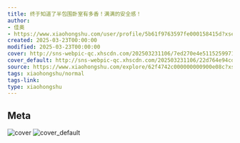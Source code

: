 ```yaml
---
title: 终于知道了半包围卧室有多香！满满的安全感！
author:
- 佳奥
- https://www.xiaohongshu.com/user/profile/5b61f9763597fe000158415d?xsec_token=undefined
created: 2025-03-23T00:00:00
modified: 2025-03-23T00:00:00
cover: http://sns-webpic-qc.xhscdn.com/202503231106/7ed270e4e5115259971bcf1f77605f5b/01028b016kntkptre59010ntu3dck0c6zo!nc_n_webp_prv_1
cover_default: http://sns-webpic-qc.xhscdn.com/202503231106/22d764e94cd7197c0415af6df8f8d135/01028b016kntkptre59010ntu3dck0c6zo!nc_n_webp_mw_1
source: https://www.xiaohongshu.com/explore/62f4742c000000000900e08c?xsec_token=ABa7kGx17iQfhwBIZSznCjDj0LJPWZ4OpRilVEoWiRYuE=
tags: xiaohongshu/normal
tags-link:
type: xiaohongshu
---
```


## Meta

![cover](http://sns-webpic-qc.xhscdn.com/202503231106/7ed270e4e5115259971bcf1f77605f5b/01028b016kntkptre59010ntu3dck0c6zo!nc_n_webp_prv_1)
![cover_default](http://sns-webpic-qc.xhscdn.com/202503231106/22d764e94cd7197c0415af6df8f8d135/01028b016kntkptre59010ntu3dck0c6zo!nc_n_webp_mw_1)

